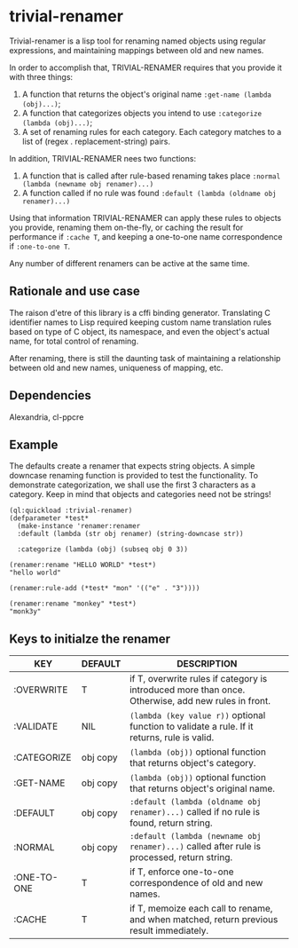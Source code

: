 # trivial-renamer

Trivial-renamer is a lisp tool for renaming named objects using regular expressions, and maintaining mappings between old and new names.

In order to accomplish that, TRIVIAL-RENAMER requires that you provide it with three things:

1) A function that returns the object's original name `:get-name (lambda (obj)...)`;
2) A function that categorizes objects you intend to use `:categorize (lambda (obj)...)`;
3) A set of renaming rules for each category.  Each category matches to a list of  (regex . replacement-string) pairs.

In addition, TRIVIAL-RENAMER nees two functions:

1) A function that is called after rule-based renaming takes place `:normal (lambda (newname obj renamer)...)`
2) A function called if no rule was found `:default (lambda (oldname obj renamer)...)`

Using that information TRIVIAL-RENAMER can apply these rules to objects you provide, renaming them on-the-fly, or caching the result for performance if `:cache T`, and keeping a one-to-one name correspondence if `:one-to-one T`.

Any number of different renamers can be active at the same time.


## Rationale and use case

The raison d'etre of this library is a cffi binding generator.  Translating C identifier names to Lisp required keeping custom name translation rules based on type of C object, its namespace, and even the object's actual name, for total control of renaming.

After renaming, there is still the daunting task of maintaining a relationship between old and new names, uniqueness of mapping, etc.

## Dependencies

Alexandria, cl-ppcre

## Example

The defaults create a renamer that expects string objects.  A simple downcase renaming function is provided to test the functionality.  To demonstrate categorization, we shall use the first 3 characters as a category.  Keep in mind that objects and categories need not be strings!

```
(ql:quickload :trivial-renamer)
(defparameter *test* 
  (make-instance 'renamer:renamer
  :default (lambda (str obj renamer) (string-downcase str))

  :categorize (lambda (obj) (subseq obj 0 3))
  
(renamer:rename "HELLO WORLD" *test*)
"hello world"

(renamer:rule-add (*test* "mon" '(("e" . "3")))) 

(renamer:rename "monkey" *test*)
"monk3y"
```

## Keys to initialze the renamer

 KEY | DEFAULT | DESCRIPTION
 --- | ------- | -----------
:OVERWRITE | T | if T, overwrite rules if category is introduced more than once. Otherwise, add new rules in front.
:VALIDATE | NIL |`(lambda (key value r))` optional function to validate a rule.  If it returns, rule is valid.
:CATEGORIZE | obj copy | `(lambda (obj))` optional function that returns object's category. 
:GET-NAME | obj copy |  `(lambda (obj))` optional function that returns object's original name. 
:DEFAULT | obj copy | `:default (lambda (oldname obj renamer)...)` called if no rule is found, return string.
:NORMAL | obj copy | `:default (lambda (newname obj renamer)...)` called after rule is processed, return string.
:ONE-TO-ONE | T | if T, enforce one-to-one correspondence of old and new names.
:CACHE | T | if T, memoize each call to rename, and when matched, return previous result immediately.

  
  
